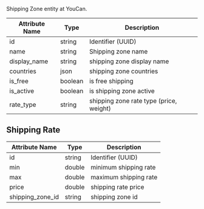 Shipping Zone entity at YouCan.

| Attribute Name | Type | Description |
| --- | --- | --- |
| id | string | Identifier (UUID) |
| name | string | Shipping zone name |
| display_name | string | shipping zone display name |
| countries | json | shipping zone countries |
| is_free | boolean | is free shipping |
| is_active | boolean | is shipping zone active |
| rate_type | string | shipping zone rate type (price, weight) |

## Shipping Rate
<a name="shipping-rate"></a>

| Attribute Name | Type | Description |
| --- | --- | --- |
| id | string | Identifier (UUID) |
| min | double | minimum shipping rate |
| max | double | maximum shipping rate |
| price | double | shipping rate price |
| shipping_zone_id | string | shipping zone id |
